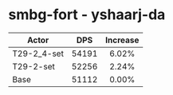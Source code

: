 # smbg-fort - yshaarj-da
| Actor | DPS | Increase |
|---|:---:|:---:|
|T29-2_4-set|54191|6.02%|
|T29-2-set|52256|2.24%|
|Base|51112|0.00%|
